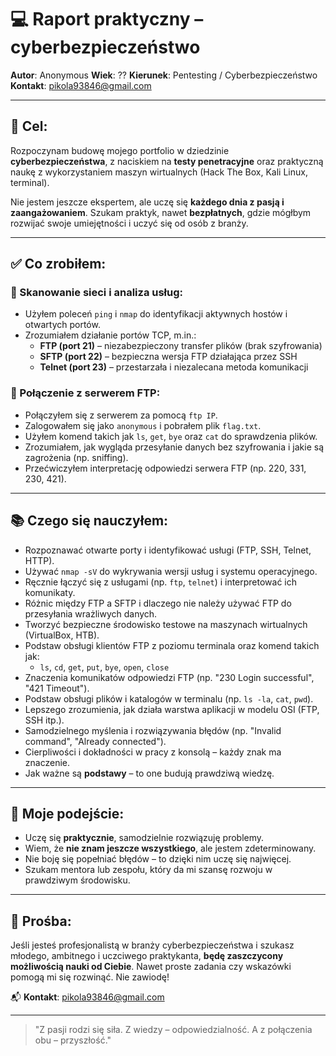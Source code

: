 # 💻 Raport praktyczny – cyberbezpieczeństwo

**Autor**: Anonymous
**Wiek**: ??
**Kierunek**: Pentesting / Cyberbezpieczeństwo  
**Kontakt**: pikola93846@gmail.com

---

## 🎯 Cel:
Rozpoczynam budowę mojego portfolio w dziedzinie **cyberbezpieczeństwa**, z naciskiem na **testy penetracyjne** oraz praktyczną naukę z wykorzystaniem maszyn wirtualnych (Hack The Box, Kali Linux, terminal). 

Nie jestem jeszcze ekspertem, ale uczę się **każdego dnia z pasją i zaangażowaniem**. Szukam praktyk, nawet **bezpłatnych**, gdzie mógłbym rozwijać swoje umiejętności i uczyć się od osób z branży.

---

## ✅ Co zrobiłem:

### 🧪 Skanowanie sieci i analiza usług:
- Użyłem poleceń `ping` i `nmap` do identyfikacji aktywnych hostów i otwartych portów.
- Zrozumiałem działanie portów TCP, m.in.:
  - **FTP (port 21)** – niezabezpieczony transfer plików (brak szyfrowania)
  - **SFTP (port 22)** – bezpieczna wersja FTP działająca przez SSH
  - **Telnet (port 23)** – przestarzała i niezalecana metoda komunikacji

### 📂 Połączenie z serwerem FTP:
- Połączyłem się z serwerem za pomocą `ftp IP`.
- Zalogowałem się jako `anonymous` i pobrałem plik `flag.txt`.
- Użyłem komend takich jak `ls`, `get`, `bye` oraz `cat` do sprawdzenia plików.
- Zrozumiałem, jak wygląda przesyłanie danych bez szyfrowania i jakie są zagrożenia (np. sniffing).
- Przećwiczyłem interpretację odpowiedzi serwera FTP (np. 220, 331, 230, 421).

---

## 📚 Czego się nauczyłem:

- Rozpoznawać otwarte porty i identyfikować usługi (FTP, SSH, Telnet, HTTP).
- Używać `nmap -sV` do wykrywania wersji usług i systemu operacyjnego.
- Ręcznie łączyć się z usługami (np. `ftp`, `telnet`) i interpretować ich komunikaty.
- Różnic między FTP a SFTP i dlaczego nie należy używać FTP do przesyłania wrażliwych danych.
- Tworzyć bezpieczne środowisko testowe na maszynach wirtualnych (VirtualBox, HTB).
- Podstaw obsługi klientów FTP z poziomu terminala oraz komend takich jak:
  - `ls`, `cd`, `get`, `put`, `bye`, `open`, `close`
- Znaczenia komunikatów odpowiedzi FTP (np. "230 Login successful", "421 Timeout").
- Podstaw obsługi plików i katalogów w terminalu (np. `ls -la`, `cat`, `pwd`).
- Lepszego zrozumienia, jak działa warstwa aplikacji w modelu OSI (FTP, SSH itp.).
- Samodzielnego myślenia i rozwiązywania błędów (np. "Invalid command", "Already connected").
- Cierpliwości i dokładności w pracy z konsolą – każdy znak ma znaczenie.
- Jak ważne są **podstawy** – to one budują prawdziwą wiedzę.

---

## 🧠 Moje podejście:
- Uczę się **praktycznie**, samodzielnie rozwiązuję problemy.
- Wiem, że **nie znam jeszcze wszystkiego**, ale jestem zdeterminowany.
- Nie boję się popełniać błędów – to dzięki nim uczę się najwięcej.
- Szukam mentora lub zespołu, który da mi szansę rozwoju w prawdziwym środowisku.

---

## 🙏 Prośba:
Jeśli jesteś profesjonalistą w branży cyberbezpieczeństwa i szukasz młodego, ambitnego i uczciwego praktykanta, **będę zaszczycony możliwością nauki od Ciebie**. Nawet proste zadania czy wskazówki pomogą mi się rozwinąć. Nie zawiodę!

📬 **Kontakt**: pikola93846@gmail.com

---

> "Z pasji rodzi się siła. Z wiedzy – odpowiedzialność. A z połączenia obu – przyszłość."
